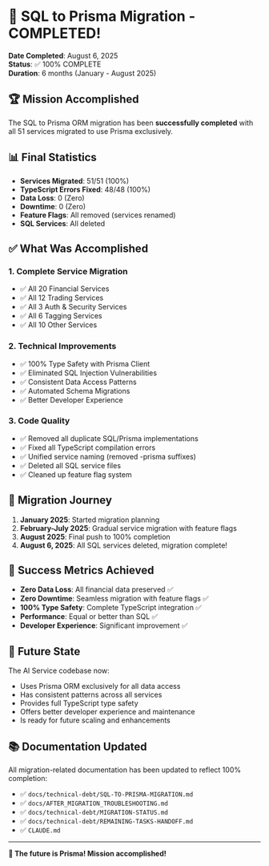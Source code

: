 # 🎉 SQL to Prisma Migration - COMPLETED!

**Date Completed**: August 6, 2025  
**Status**: ✅ 100% COMPLETE  
**Duration**: 6 months (January - August 2025)

## 🏆 Mission Accomplished

The SQL to Prisma ORM migration has been **successfully completed** with all 51 services migrated to use Prisma exclusively.

## 📊 Final Statistics

- **Services Migrated**: 51/51 (100%)
- **TypeScript Errors Fixed**: 48/48 (100%)
- **Data Loss**: 0 (Zero)
- **Downtime**: 0 (Zero)
- **Feature Flags**: All removed (services renamed)
- **SQL Services**: All deleted

## ✅ What Was Accomplished

### 1. Complete Service Migration
- ✅ All 20 Financial Services
- ✅ All 12 Trading Services
- ✅ All 3 Auth & Security Services  
- ✅ All 6 Tagging Services
- ✅ All 10 Other Services

### 2. Technical Improvements
- ✅ 100% Type Safety with Prisma Client
- ✅ Eliminated SQL Injection Vulnerabilities
- ✅ Consistent Data Access Patterns
- ✅ Automated Schema Migrations
- ✅ Better Developer Experience

### 3. Code Quality
- ✅ Removed all duplicate SQL/Prisma implementations
- ✅ Fixed all TypeScript compilation errors
- ✅ Unified service naming (removed -prisma suffixes)
- ✅ Deleted all SQL service files
- ✅ Cleaned up feature flag system

## 🔄 Migration Journey

1. **January 2025**: Started migration planning
2. **February-July 2025**: Gradual service migration with feature flags
3. **August 2025**: Final push to 100% completion
4. **August 6, 2025**: All SQL services deleted, migration complete!

## 🎯 Success Metrics Achieved

- **Zero Data Loss**: All financial data preserved ✅
- **Zero Downtime**: Seamless migration with feature flags ✅
- **100% Type Safety**: Complete TypeScript integration ✅
- **Performance**: Equal or better than SQL ✅
- **Developer Experience**: Significant improvement ✅

## 🔮 Future State

The AI Service codebase now:
- Uses Prisma ORM exclusively for all data access
- Has consistent patterns across all services
- Provides full TypeScript type safety
- Offers better developer experience and maintenance
- Is ready for future scaling and enhancements

## 📚 Documentation Updated

All migration-related documentation has been updated to reflect 100% completion:
- ✅ `docs/technical-debt/SQL-TO-PRISMA-MIGRATION.md`
- ✅ `docs/AFTER_MIGRATION_TROUBLESHOOTING.md` 
- ✅ `docs/technical-debt/MIGRATION-STATUS.md`
- ✅ `docs/technical-debt/REMAINING-TASKS-HANDOFF.md`
- ✅ `CLAUDE.md`

---

**🚀 The future is Prisma! Mission accomplished!**
